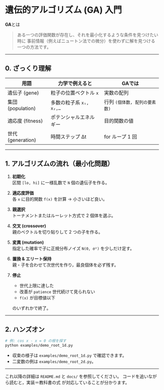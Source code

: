 # 遺伝的アルゴリズム (GA) 入門

**GA**とは
>  ある一つの評価関数が存在し、それを最小化するような条件を見つけたい時に
>  事前情報（例えばニュートン法での微分）を使わずに解を見つける一つの方法です。

---

## 0. ざっくり理解

| 用語         | 力学で例えると          | GAでは |
|--------------|---------------------------|---------------|
| 遺伝子 (gene) | 粒子の位置ベクトル `x`   | 実数の配列     |
| 集団 (population) | 多数の粒子系 `x₁, x₂,…` | 行列 `(個体数, 配列の要素数)` |
| 適応度 (fitness) | ポテンシャルエネルギー   | 目的関数の値    |
| 世代 (generation) | 時間ステップ Δt         | for ループ 1 回 |

---

## 1. アルゴリズムの流れ（最小化問題）

1. **初期化**  
   区間 `[lo, hi]` に一様乱数で `N` 個の遺伝子を作る。
2. **適応度評価**  
   各 `x` に目的関数 `f(x)` を計算 → 小さいほど良い。
3. **親選択**  
   トーナメントまたはルーレット方式で 2 個体を選ぶ。
4. **交叉 (crossover)**  
   親のベクトルを切り貼りして 2 つの子を作る。
5. **変異 (mutation)**  
   指定した確率で子に正規分布ノイズ `N(0, σ²)` を少しだけ足す。
6. **置換 & エリート保持**  
   親・子を合わせて次世代を作り，最良個体を必ず残す。
7. **停止**  
   - 世代上限に達した  
   - 改善が `patience` 世代続けて見られない  
   - `f(x)` が目標値以下

   のいずれかで終了。

---

## 2. ハンズオン

```bash
# 例: cos x - x = 0 の根を探す
python examples/demo_root_1d.py
````

* 収束の様子は `examples/demo_root_1d.py` で確認できます。
* 二変数の例は `examples/demo_root_2d.py`。


---

これ以降の詳細は `README.md` と `docs/` を参照してください。
コードを追いながら読むと，実装＝教科書の式 が対応していることが分かります。